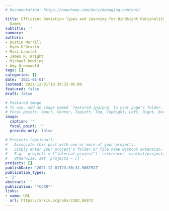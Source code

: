 ```yaml
---
# Documentation: https://wowchemy.com/docs/managing-content/

title: Efficient Deviation Types and Learning for Hindsight Rationality in Extensive-Form
  Games
subtitle: ''
summary: ''
authors:
- Dustin Morrill
- Ryan D'Orazio
- Marc Lanctot
- James R. Wright
- Michael Bowling
- Amy Greenwald
tags: []
categories: []
date: '2021-01-01'
lastmod: 2021-12-01T18:30:32-05:00
featured: false
draft: false

# Featured image
# To use, add an image named `featured.jpg/png` to your page's folder.
# Focal points: Smart, Center, TopLeft, Top, TopRight, Left, Right, BottomLeft, Bottom, BottomRight.
image:
  caption: ''
  focal_point: ''
  preview_only: false

# Projects (optional).
#   Associate this post with one or more of your projects.
#   Simply enter your project's folder or file name without extension.
#   E.g. `projects = ["internal-project"]` references `content/project/deep-learning/index.md`.
#   Otherwise, set `projects = []`.
projects: []
publishDate: '2021-12-01T23:30:31.986792Z'
publication_types:
- '2'
abstract: ''
publication: '*CoRR*'
links:
- name: URL
  url: https://arxiv.org/abs/2102.06973
---
```

